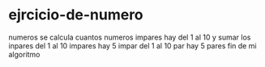 # ejrcicio-de-numero
numeros 
se calcula  cuantos  numeros impares  hay del 1 al 10 y sumar los inpares
del 1 al 10 impares hay 5 impar 
del 1 al 10 par  hay 5 pares
fin de mi algoritmo
